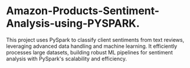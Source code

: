 # Amazon-Products-Sentiment-Analysis-using-PYSPARK.
This project uses PySpark to classify client sentiments from text reviews, leveraging advanced data handling and machine learning. It efficiently processes large datasets, building robust ML pipelines for sentiment analysis with PySpark's scalability and efficiency.
